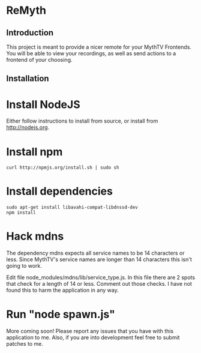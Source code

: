 ReMyth
======

Introduction
------------

This project is meant to provide a nicer remote for your MythTV Frontends.  You will be able to view your recordings, as well as send actions to a frontend of your choosing.

Installation
------------
# Install NodeJS
  Either follow instructions to install from source, or install from http://nodejs.org.
# Install npm
    curl http://npmjs.org/install.sh | sudo sh
# Install dependencies
    sudo apt-get install libavahi-compat-libdnssd-dev
    npm install
# Hack mdns
  The dependency mdns expects all service names to be 14 characters or less.  Since MythTV's service names are longer than 14 characters this isn't going to work.
  
  Edit file node_modules/mdns/lib/service_type.js.  In this file there are 2 spots that check for a length of 14 or less.  Comment out those checks.  I have not found this to harm the application in any way.
# Run "node spawn.js"

More coming soon!  Please report any issues that you have with this application to me.  Also, if you are into development feel free to submit patches to me.